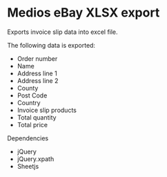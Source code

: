 # Medios eBay XLSX export

Exports invoice slip data into excel file.

The following data is exported:
* Order number
* Name
* Address line 1
* Address line 2
* County
* Post Code
* Country
* Invoice slip products
* Total quantity
* Total price

Dependencies
- jQuery
- jQuery.xpath
- Sheetjs
